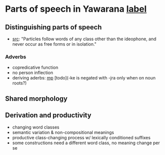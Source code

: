 # Parts of speech in Yawarana [label](POS)

## Distinguishing parts of speech


* [src](koehn1986apalai[111]): "Particles follow words of any class other than the ideophone, and never occur as free forms or in isolation."

### Adverbs
* copredicative function
* no person inflection
* deriving aderbs: [mp](keprop) [todo](-ke is negated with -jra only when on noun roots?)
## Shared morphology

## Derivation and productivity

* changing word classes
* semantic variation & non-compositional meanings
* productive class-changing process w/ lexically conditioned suffixes
* some constructions need a different word class, no meaning change per se